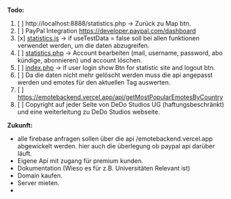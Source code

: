 **Todo:**

1. [ ] http://localhost:8888/statistics.php -> Zurück zu Map btn.
2. [ ] PayPal Integration https://developer.paypal.com/dashboard
3. [x] [statistics.js](js%2Fstatistics.js) -> if useTestData = false soll bei allen funktionen verwendet werden, um die daten abzugreifen.
4. [ ] [statistics.php](statistics.php) -> Account bearbeiten (mail, username, password, abo kündige, abonnieren) und account löschen.
5. [ ] [index.php](index.php) -> if user login show Btn for statistic site and logout btn.
6. [ ] Da die daten nicht mehr gelöscht werden muss die api angepasst werden und emotes für den aktuellen Tag auswerten. 
7. [ ] https://emotebackend.vercel.app/api/getMostPopularEmotesByCountry 
8. [ ] Copyright auf jeder Seite von DeDo Studios UG (haftungsbeschränkt) und eine weiterleitung zu DeDo Studios webseite.

**Zukunft:**

- alle firebase anfragen sollen über die api /emotebackend.vercel.app abgewickelt werden. hier auch die überlegung ob paypal api darüber läuft.
- Eigene Api mit zugang für premium kunden.
- Dokumentation (Wieso es für z.B. Universitäten Relevant ist)
- Domain kaufen.
- Server mieten.
- 
